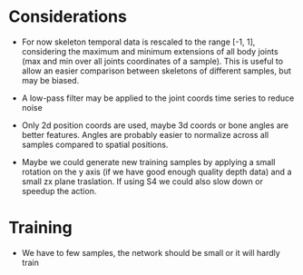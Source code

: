 # Considerations

- For now skeleton temporal data is rescaled to the range [-1, 1], considering the maximum and minimum extensions of all body joints (max and min over all joints coordinates of a sample). This is useful to allow an easier comparison between skeletons of different samples, but may be biased.

- A low-pass filter may be applied to the joint coords time series to reduce noise

- Only 2d position coords are used, maybe 3d coords or bone angles are better features. Angles are probably easier to normalize across all samples compared to spatial positions.

- Maybe we could generate new training samples by applying a small rotation on the y axis (if we have good enough quality depth data) and a small zx plane traslation. If using S4 we could also slow down or speedup the action.

# Training

- We have to few samples, the network should be small or it will hardly train
